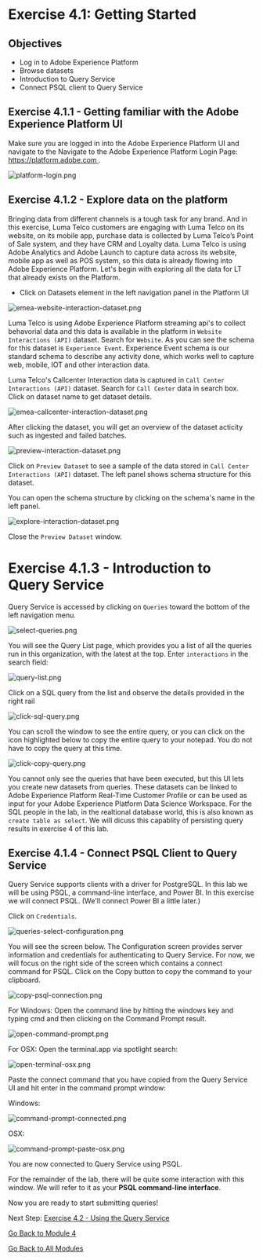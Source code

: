 
# Exercise 4.1: Getting Started

## Objectives

- Log in to Adobe Experience Platform
- Browse datasets
- Introduction to Query Service
- Connect PSQL client to Query Service

## Exercise 4.1.1 - Getting familiar with the Adobe Experience Platform UI

Make sure you are logged in into the Adobe Experience Platform UI and navigate to the Navigate to the Adobe Experience Platform Login Page: [https://platform.adobe.com
](https://platform.adobe.com).

![platform-login.png](../resources/platform-login.png)

## Exercise 4.1.2 - Explore data on the platform

Bringing data from different channels is a tough task for any brand. And in this exercise, Luma Telco customers are engaging with Luma Telco on its website, on its mobile app, purchase data is collected by Luma Telco’s Point of Sale system, and they have CRM and Loyalty data. Luma Telco is using Adobe Analytics and Adobe Launch to capture data across its website, mobile app as well as POS system, so this data is already flowing into Adobe Experience Platform. Let's begin with exploring all the data for LT that already exists on the Platform.

- Click on Datasets element in the left navigation panel in the Platform UI

![emea-website-interaction-dataset.png](../resources/emea-website-interaction-dataset.png)

Luma Telco is using Adobe Experience Platform streaming api's to collect behavorial data and this data is available in the platform in ``Website Interactions (API)`` dataset. Search for ``Website``. As you can see the schema for this dataset is ``Experience Event``. Experience Event schema is our standard schema to describe any activity done, which works well to capture web, mobile, IOT and other interaction data.

Luma Telco's Callcenter Interaction data is captured in ``Call Center Interactions (API)`` dataset. Search for ``Call Center`` data in search box. Click on dataset name to get dataset details.

![emea-callcenter-interaction-dataset.png](../resources/emea-callcenter-interaction-dataset.png)

After clicking the dataset, you will get an overview of the dataset acticity such as ingested and failed batches.

![preview-interaction-dataset.png](../resources/preview-interaction-dataset.png)

Click on ``Preview Dataset`` to see a sample of the data stored in ``Call Center Interactions (API)`` dataset. The left panel shows schema structure for this dataset.

You can open the schema structure by clicking on the schema's name in the left panel.

![explore-interaction-dataset.png](../resources/explore-interaction-dataset.png)

Close the ``Preview Dataset`` window.

# Exercise 4.1.3 - Introduction to Query Service

Query Service is accessed by clicking on ``Queries`` toward the bottom of the left navigation menu.

![select-queries.png](../resources/select-queries.png)

You will see the Query List page, which provides you a list of all the queries run in this organization, with the latest at the top. Enter ``interactions``  in the search field:

![query-list.png](../resources/query-list.png)

Click on a SQL query from the list and observe the details provided in the right rail

![click-sql-query.png](../resources/click-sql-query.png)

You can scroll the window to see the entire query, or you can click on the icon highlighted below to copy the entire query to your notepad. You do not have to copy the query at this time.

![click-copy-query.png](../resources/click-copy-query.png) 

You cannot only see the queries that have been executed, but this UI lets you create new datasets from queries. These datasets can be linked to Adobe Experience Platform Real-Time Customer Profile or can be used as input for your Adobe Experience Platform Data Science Workspace. For the SQL people in the lab, in the realtional database world, this is also known as ``create table as select``. We will dicuss this capablity of persisting query results in exercise 4 of this lab.

## Exercise 4.1.4 - Connect PSQL Client to Query Service

Query Service supports clients with a driver for PostgreSQL. In this lab we will be using PSQL, a command-line interface, and Power BI. In this exercise we will connect PSQL. (We'll connect Power BI a little later.)

Click on ``Credentials``.

![queries-select-configuration.png](../resources/queries-select-configuration.png)

You will see the screen below. The Configuration screen provides server information and credentials for authenticating to Query Service. For now, we will focus on the right side of the screen which contains a connect command for PSQL. Click on the Copy button to copy the command to your clipboard.

![copy-psql-connection.png](../resources/copy-psql-connection.png)

For Windows: Open the command line by hitting the windows key and typing cmd  and then clicking on the Command Prompt result.

![open-command-prompt.png](../resources/open-command-prompt.png)

For OSX: Open the terminal.app via spotlight search:

![open-terminal-osx.png](../resources/open-terminal-osx.png)

Paste the connect command that you have copied from the Query Service UI and hit enter in the command prompt window:

Windows:

![command-prompt-connected.png](../resources/command-prompt-connected.png)

OSX:

![command-prompt-paste-osx.png](../resources/command-prompt-paste-osx.png)


You are now connected to Query Service using PSQL. 

For the remainder of the lab, there will be quite some interaction with this window. We will refer to it as your **PSQL command-line interface**.

Now you are ready to start submitting queries!

Next Step: [Exercise 4.2 - Using the Query Service](../exercises/2-using-query-service.md)

[Go Back to Module 4](../README.md)

[Go Back to All Modules](../../README.md)
